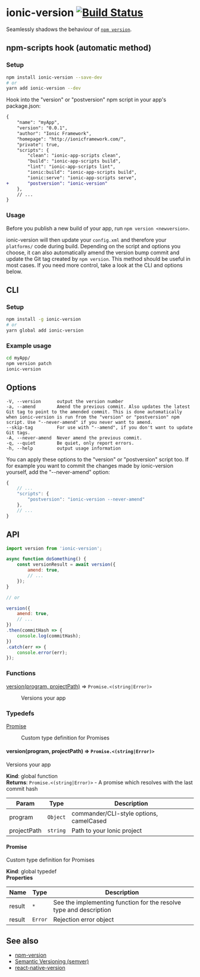 # ionic-version [![Build Status](https://travis-ci.org/stovmascript/ionic-version.svg?branch=master)](https://travis-ci.org/stovmascript/ionic-version)

Seamlessly shadows the behaviour of [`npm version`](https://docs.npmjs.com/cli/version).

## npm-scripts hook (automatic method)

### Setup

```bash
npm install ionic-version --save-dev
# or
yarn add ionic-version --dev
```

Hook into the "version" or "postversion" npm script in your app's package.json:

```diff
{
	"name": "myApp",
	"version": "0.0.1",
	"author": "Ionic Framework",
	"homepage": "http://ionicframework.com/",
	"private": true,
	"scripts": {
		"clean": "ionic-app-scripts clean",
		"build": "ionic-app-scripts build",
		"lint": "ionic-app-scripts lint",
		"ionic:build": "ionic-app-scripts build",
		"ionic:serve": "ionic-app-scripts serve",
+		"postversion": "ionic-version"
	},
	// ...
}
```

### Usage

Before you publish a new build of your app, run `npm version <newversion>`.

ionic-version will then update your `config.xml` and therefore your `platforms/` code during build. Depending on the script and options you choose, it can also automatically amend the version bump commit and update the Git tag created by `npm version`. This method should be useful in most cases. If you need more control, take a look at the CLI and options below.

## CLI

### Setup

```bash
npm install -g ionic-version
# or
yarn global add ionic-version
```

### Example usage

```bash
cd myApp/
npm version patch
ionic-version
```

## Options

```
-V, --version      output the version number
-a, --amend        Amend the previous commit. Also updates the latest Git tag to point to the amended commit. This is done automatically when ionic-version is run from the "version" or "postversion" npm script. Use "--never-amend" if you never want to amend.
--skip-tag         For use with "--amend", if you don't want to update Git tags.
-A, --never-amend  Never amend the previous commit.
-q, --quiet        Be quiet, only report errors.
-h, --help         output usage information
```

You can apply these options to the "version" or "postversion" script too. If for example you want to commit the changes made by ionic-version yourself, add the "--never-amend" option:

```javascript
{
	// ...
	"scripts": {
		"postversion": "ionic-version --never-amend"
	},
	// ...
}
```

## API

```javascript
import version from 'ionic-version';

async function doSomething() {
	const versionResult = await version({
		amend: true,
		// ...
	});
}

// or

version({
	amend: true,
	// ...
})
.then(commitHash => {
	console.log(commitHash);
})
.catch(err => {
	console.error(err);
});
```

### Functions

<dl>
<dt><a href="#version">version(program, projectPath)</a> ⇒ <code>Promise.&lt;(string|Error)&gt;</code></dt>
<dd><p>Versions your app</p>
</dd>
</dl>

### Typedefs

<dl>
<dt><a href="#Promise">Promise</a></dt>
<dd><p>Custom type definition for Promises</p>
</dd>
</dl>

<a name="version"></a>

#### version(program, projectPath) ⇒ <code>Promise.&lt;(string\|Error)&gt;</code>
Versions your app

**Kind**: global function  
**Returns**: <code>Promise.&lt;(string\|Error)&gt;</code> - A promise which resolves with the last commit hash  

| Param | Type | Description |
| --- | --- | --- |
| program | <code>Object</code> | commander/CLI-style options, camelCased |
| projectPath | <code>string</code> | Path to your Ionic project |

<a name="Promise"></a>

#### Promise
Custom type definition for Promises

**Kind**: global typedef  
**Properties**

| Name | Type | Description |
| --- | --- | --- |
| result | <code>\*</code> | See the implementing function for the resolve type and description |
| result | <code>Error</code> | Rejection error object |

## See also

- [npm-version](https://docs.npmjs.com/cli/version)
- [Semantic Versioning (semver)](http://semver.org/)
- [react-native-version](https://github.com/stovmascript/react-native-version)

